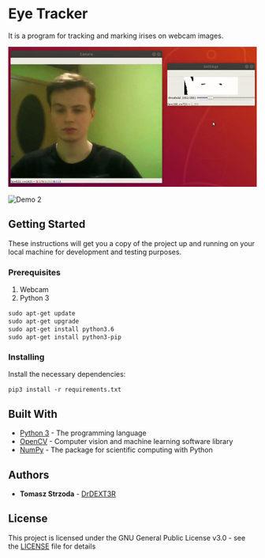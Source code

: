 # Eye Tracker

It is a program for tracking and marking irises on webcam images.  
  
![Demo 1](demo1.gif)  
  
![Demo 2](demo2.gif)  

## Getting Started

These instructions will get you a copy of the project up and running on your local machine for development and testing purposes.

### Prerequisites

1. Webcam
2. Python 3
```
sudo apt-get update
sudo apt-get upgrade
sudo apt-get install python3.6
sudo apt-get install python3-pip
```

### Installing

Install the necessary dependencies:  
```
pip3 install -r requirements.txt
```

## Built With

* [Python 3](https://docs.python.org/3/) - The programming language
* [OpenCV](https://docs.opencv.org/4.1.1/d6/d00/tutorial_py_root.html) - Computer vision and machine learning software library
* [NumPy](https://numpy.org/doc/1.17/) - The package for scientific computing with Python

## Authors

* **Tomasz Strzoda** - [DrDEXT3R](https://github.com/DrDEXT3R)

## License

This project is licensed under the GNU General Public License v3.0 - see the [LICENSE](https://github.com/DrDEXT3R/CLP-Calculator/blob/master/LICENSE) file for details
